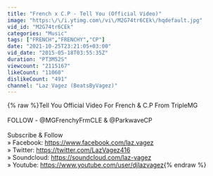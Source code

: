 ```yaml
---
title: "French x C.P - Tell You (Official Video)"
image: "https:\/\/i.ytimg.com\/vi\/M2G74tr6CEk\/hqdefault.jpg"
vid_id: "M2G74tr6CEk"
categories: "Music"
tags: ["FRENCH","FRENCHY","CP"]
date: "2021-10-25T23:21:05+03:00"
vid_date: "2015-05-18T03:55:35Z"
duration: "PT3M52S"
viewcount: "2115167"
likeCount: "11060"
dislikeCount: "491"
channel: "Laz Vagez (BeatsByVagez)"
---
```

{% raw %}Tell You Official Video For French &amp; C.P From TripleMG<br /><br />FOLLOW - @MGFrenchyFrmCLE &amp; @ParkwaveCP<br /><br />Subscribe &amp; Follow<br />» Facebook: <a rel="nofollow" target="blank" href="https://www.facebook.com/laz.vagez">https://www.facebook.com/laz.vagez</a><br />» Twitter: <a rel="nofollow" target="blank" href="https://twitter.com/LazVagez416">https://twitter.com/LazVagez416</a><br />» Soundcloud: <a rel="nofollow" target="blank" href="https://soundcloud.com/laz-vagez">https://soundcloud.com/laz-vagez</a><br />» Youtube: <a rel="nofollow" target="blank" href="https://www.youtube.com/user/djlazvagez">https://www.youtube.com/user/djlazvagez</a>{% endraw %}
